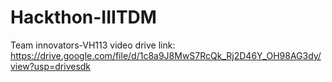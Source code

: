 # Hackthon-IIITDM
Team innovators-VH113
video drive link: https://drive.google.com/file/d/1c8a9J8MwS7RcQk_Rj2D46Y_OH98AG3dy/view?usp=drivesdk
